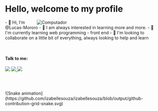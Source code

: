 # Hello, welcome to my profile

<img src="https://wachesehacademy.com/wp-content/uploads/2021/03/R42f39352ae6b3b29fa01a5a3d9f0ef72.jpg" min-width="400px" max-width="400px" width="400px" align="right" alt="Computador">

<p align="left"> 
 - 👋 Hi, I’m @Lucas-Mororo
 - 👀 I am always interested in learning more and more.
 - 🌱 I'm currently learning web programming - front end 
 - 💞️ I'm looking to collaborate on a little bit of everything, always looking to help and learn
</p>
 
<br>

#### Talk to me:
<a href = "lucasmmororo@gmail.com" target="_blank"><img src="https://img.shields.io/badge/Gmail-D14836?style=for-the-badge&logo=gmail&logoColor=white"></a> <a href = "https://wa.me/5588997908018" target="_blank"><img src="https://img.shields.io/badge/WhatsApp-25D366?style=for-the-badge&logo=whatsapp&logoColor=white"></a><a href = "https://app.rocketseat.com.br/me/lucas-mororo" target="_blank"> <img src="https://img.shields.io/badge/Rocketseat-7159c1?style=for-the-badge&logo=data:image/png;base64,iVBORw0KGgoAAAANSUhEUgAAAAwAAAAOCAYAAAAbvf3sAAAACXBIWXMAAA7DAAAOwwHHb6hkAAAAGXRFWHRTb2Z0d2FyZQB3d3cuaW5rc2NhcGUub3Jnm+48GgAAAN1JREFUKJGN0E8rhGEUBfDzjoksRin5Exs7Kba2lFIWvontLHwHZafkA1gpWx/ARlnY2FDKYkrZoJDGz+advI3emTl1F/c55557n5OMABzgBefDhIvYQ7es3UHiBXT84RPHjZJsYKYibiY5SzJf8ZhIchWMYRXPaGMch/7jtOe2iZ8K8dTXwy0mq/fu4K4kP/CAizKZN6z0f3AOl9jHUuV9Ght1qdzgG0eYqkuvl9Jykm6SrySdJGuD8m7hFY9YrxVWNmwnaZXu98MGghNcY3aoOEmzvH2rKIr3UQZ+Ab689amFPvUoAAAAAElFTkSuQmCC&logoColor=white"></a>
 
<br>

##

<div>
 ![Snake animation](https://github.com/izabellesouza/izabellesouza/blob/output/github-contribution-grid-snake.svg)
 
</div>

<!---
Lucas-Mororo/Lucas-Mororo is a ✨ special ✨ repository because its `README.md` (this file) appears on your GitHub profile.
You can click the Preview link to take a look at your changes.
--->
